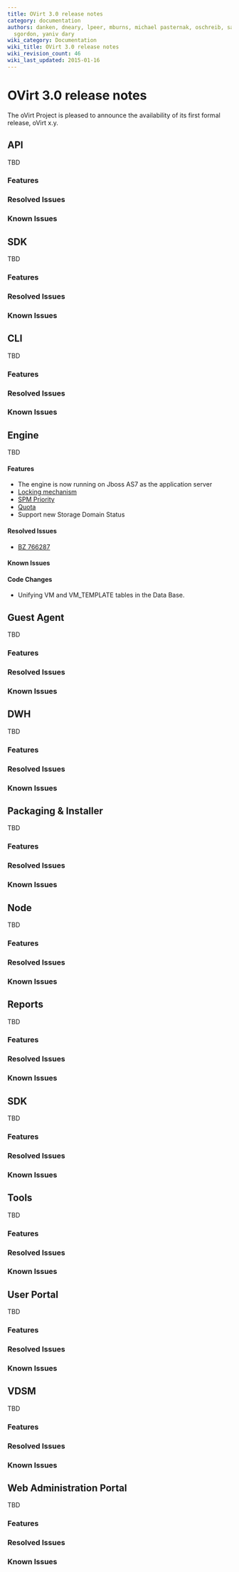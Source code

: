 ```yaml
---
title: OVirt 3.0 release notes
category: documentation
authors: danken, dneary, lpeer, mburns, michael pasternak, oschreib, sandrobonazzola,
  sgordon, yaniv dary
wiki_category: Documentation
wiki_title: OVirt 3.0 release notes
wiki_revision_count: 46
wiki_last_updated: 2015-01-16
---
```


# OVirt 3.0 release notes

The oVirt Project is pleased to announce the availability of its first formal release, oVirt x.y.

## API

TBD

### Features

### Resolved Issues

### Known Issues

## SDK

TBD

### Features

### Resolved Issues

### Known Issues

## CLI

TBD

### Features

### Resolved Issues

### Known Issues

## Engine

TBD

#### Features

*   The engine is now running on Jboss AS7 as the application server
*   [ Locking mechanism ](Features/DetailedLockMechanism)
*   [ SPM Priority ](Features/SPMPriority)
*   [ Quota ](Features/DetailedQuota)
*   Support new Storage Domain Status

#### Resolved Issues

*   [BZ 766287](http://bugzilla.redhat.com/766287)

#### Known Issues

#### Code Changes

*   Unifying VM and VM_TEMPLATE tables in the Data Base.

## Guest Agent

TBD

### Features

### Resolved Issues

### Known Issues

## DWH

TBD

### Features

### Resolved Issues

### Known Issues

## Packaging & Installer

TBD

### Features

### Resolved Issues

### Known Issues

## Node

TBD

### Features

### Resolved Issues

### Known Issues

## Reports

TBD

### Features

### Resolved Issues

### Known Issues

## SDK

TBD

### Features

### Resolved Issues

### Known Issues

## Tools

TBD

### Features

### Resolved Issues

### Known Issues

## User Portal

TBD

### Features

### Resolved Issues

### Known Issues

## VDSM

TBD

### Features

### Resolved Issues

### Known Issues

## Web Administration Portal

TBD

### Features

### Resolved Issues

### Known Issues
